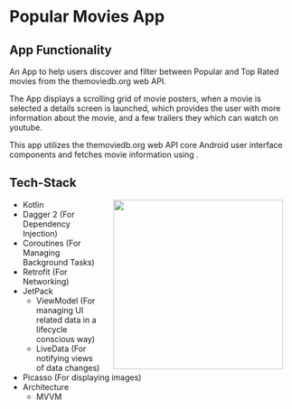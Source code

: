 # Popular Movies App

## App Functionality

An App to help users discover and filter between Popular and Top Rated movies from the themoviedb.org web API. 

The App displays a scrolling grid of movie posters, when a movie is selected a details screen is launched, which provides the user with more information about the movie, and a few trailers they which can watch on youtube.

This app utilizes the themoviedb.org web API core Android user interface components and fetches movie information using .

## Tech-Stack
<img src="https://media.giphy.com/media/nMuCPHmkBhoYOU6pQs/giphy.gif" width="300" align="right" hspace="20">

- Kotlin
- Dagger 2 (For Dependency Injection)
- Coroutines (For Managing Background Tasks)
- Retrofit (For Networking)
- JetPack
    - ViewModel (For managing UI related data in a lifecycle conscious way)
    - LiveData (For notifying views of data changes)
- Picasso (For displaying images)
- Architecture
    - MVVM
